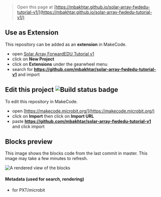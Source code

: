 
> Open this page at [https://mbakhtar.github.io/solar-array-fwdedu-tutorial-v1/](https://mbakhtar.github.io/solar-array-fwdedu-tutorial-v1/)

## Use as Extension

This repository can be added as an **extension** in MakeCode.

* open [Solar Array ForwardEDU Tutorial v1](https://makecode.microbit.org/#tutorial:github:mbakhtar/solar-array-fwdedu-tutorial-v1/solararry-fwdedu-tutorial-v1)
* click on **New Project**
* click on **Extensions** under the gearwheel menu
* search for **https://github.com/mbakhtar/solar-array-fwdedu-tutorial-v1** and import

## Edit this project ![Build status badge](https://github.com/mbakhtar/solar-array-fwdedu-tutorial-v1/workflows/MakeCode/badge.svg)

To edit this repository in MakeCode.

* open [https://makecode.microbit.org/](https://makecode.microbit.org/)
* click on **Import** then click on **Import URL**
* paste **https://github.com/mbakhtar/solar-array-fwdedu-tutorial-v1** and click import

## Blocks preview

This image shows the blocks code from the last commit in master.
This image may take a few minutes to refresh.

![A rendered view of the blocks](https://github.com/mbakhtar/solar-array-fwdedu-tutorial-v1/raw/master/.github/makecode/blocks.png)

#### Metadata (used for search, rendering)

* for PXT/microbit
<script src="https://makecode.com/gh-pages-embed.js"></script><script>makeCodeRender("{{ site.makecode.home_url }}", "{{ site.github.owner_name }}/{{ site.github.repository_name }}");</script>
